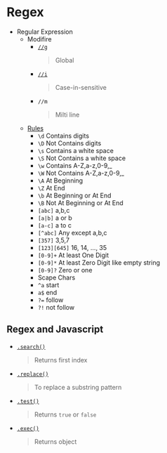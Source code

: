 # Regex
- Regular Expression
    - Modifire
        - [`//g`](regex-case-sensitivity.js)
            > Global
        - [`//i`](regex-case-sensitivity.js)
            > Case-in-sensitive
        - `//m`
            > Milti line
    - [Rules](https://github.com/sh-navid/py-instructor/blob/master/concepts/regex/README.md)
        - `\d` Contains digits
        - `\D` Not Contains digits
        - `\s` Contains a white space
        - `\S` Not Contains a white space
        - `\w` Contains A-Z,a-z,0-9,_
        - `\W` Not Contains A-Z,a-z,0-9,_
        - `\A` At Beginning
        - `\Z` At End
        - `\b` At Beginning or At End
        - `\B` Not At Beginning or At End
        - `[abc]` a,b,c
        - `[a|b]` a or b
        - `[a-c]` a to c
        - `[^abc]` Any except a,b,c
        - `[357]`  3,5,7
        - `[123][645]` 16, 14, ..., 35
        - `[0-9]+` At least One Digit
        - `[0-9]*` At least Zero Digit like empty string
        - `[0-9]?` Zero or one
        - Scape Chars
        - `^a` start
        - `a$` end
        - `?=` follow
        - `?!` not follow

## Regex and Javascript
- [`.search()`](regex-search.js)
    > Returns first index
- [`.replace()`](regex-replace.js)
    > To replace a substring pattern
- [`.test()`](regex-text.js)
    > Returns `true` or `false`
- [`.exec()`](regex-exec.js)
    > Returns object